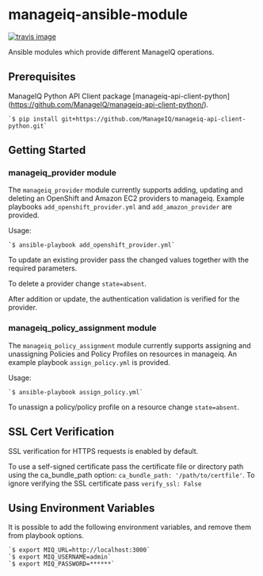 # manageiq-ansible-module

[![travis image][]][travis status]

Ansible modules which provide different ManageIQ operations.

[travis image]: https://api.travis-ci.org/dkorn/manageiq-ansible-module.svg?branch=master
[travis status]: https://travis-ci.org/dkorn/manageiq-ansible-module/branches

## Prerequisites

ManageIQ Python API Client package [manageiq-api-client-python] (https://github.com/ManageIQ/manageiq-api-client-python/).

    `$ pip install git+https://github.com/ManageIQ/manageiq-api-client-python.git`


## Getting Started

### manageiq_provider module

The `manageiq_provider` module currently supports adding, updating and deleting an OpenShift and Amazon EC2 providers to manageiq.
Example playbooks `add_openshift_provider.yml` and `add_amazon_provider` are provided.

Usage:

    `$ ansible-playbook add_openshift_provider.yml`


To update an existing provider pass the changed values together with the required parameters.

To delete a provider change `state=absent`.

After addition or update, the authentication validation is verified for the provider.


### manageiq_policy_assignment module

The `manageiq_policy_assignment` module currently supports assigning and unassigning Policies and Policy Profiles on resources in manageiq.
An example playbook `assign_policy.yml` is provided.

Usage:

    `$ ansible-playbook assign_policy.yml`


To unassign a policy/policy profile on a resource change `state=absent`.


## SSL Cert Verification

SSL verification for HTTPS requests is enabled by default.

To use a self-signed certificate pass the certificate file or directory path using the ca_bundle_path option: `ca_bundle_path: '/path/to/certfile'`.
To ignore verifying the SSL certificate pass `verify_ssl: False`


## Using Environment Variables

It is possible to add the following environment variables, and remove them from playbook options.

    `$ export MIQ_URL=http://localhost:3000`
    `$ export MIQ_USERNAME=admin`
    `$ export MIQ_PASSWORD=******`
